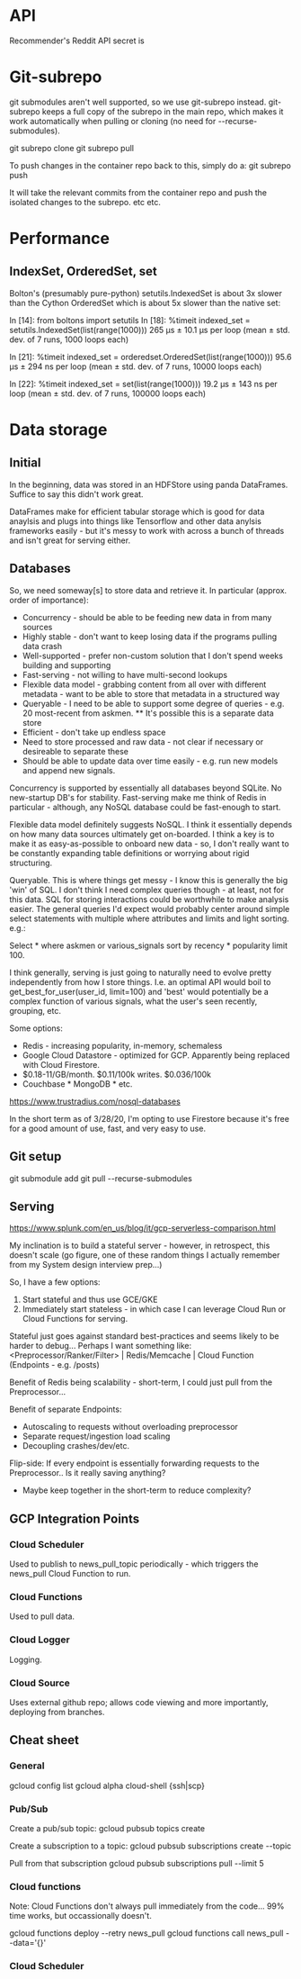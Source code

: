 # API
Recommender's Reddit API secret is 

# Git-subrepo
git submodules aren't well supported, so we use git-subrepo instead. git-subrepo keeps a full copy
of the subrepo in the main repo, which makes it work automatically when pulling or cloning (no need
for --recurse-submodules).

git subrepo clone <repo> <dirname>
git subrepo pull <dirname>

To push changes in the container repo back to this, simply do a:
git subrepo push <dirname>

It will take the relevant commits from the container repo and push the isolated changes to the subrepo.
etc etc.

# Performance

## IndexSet, OrderedSet, set
Bolton's (presumably pure-python) setutils.IndexedSet is about 3x slower than the Cython OrderedSet
which is about 5x slower than the native set:

In [14]: from boltons import setutils
In [18]: %timeit indexed_set = setutils.IndexedSet(list(range(1000)))
265 µs ± 10.1 µs per loop (mean ± std. dev. of 7 runs, 1000 loops each)

In [21]: %timeit indexed_set = orderedset.OrderedSet(list(range(1000)))
95.6 µs ± 294 ns per loop (mean ± std. dev. of 7 runs, 10000 loops each)

In [22]: %timeit indexed_set = set(list(range(1000)))
19.2 µs ± 143 ns per loop (mean ± std. dev. of 7 runs, 100000 loops each)

# Data storage
## Initial
In the beginning, data was stored in an HDFStore using panda DataFrames. Suffice to say this didn't
work great.

DataFrames make for efficient tabular storage which is good for data anaylsis and plugs into things
like Tensorflow and other data anylsis frameworks easily - but it's messy to work with across a
bunch of threads and isn't great for serving either.

## Databases
So, we need someway[s] to store data and retrieve it. In particular (approx. order of importance):
* Concurrency - should be able to be feeding new data in from many sources
* Highly stable - don't want to keep losing data if the programs pulling data crash
* Well-supported - prefer non-custom solution that I don't spend weeks building and supporting
* Fast-serving - not willing to have multi-second lookups
* Flexible data model - grabbing content from all over with different metadata - want to be able to
  store that metadata in a structured way
* Queryable - I need to be able to support some degree of queries - e.g. 20 most-recent from askmen.
  ** It's possible this is a separate data store
* Efficient - don't take up endless space
* Need to store processed and raw data - not clear if necessary or desireable to separate these
* Should be able to update data over time easily - e.g. run new models and append new signals.

Concurrency is supported by essentially all databases beyond SQLite. No new-startup DB's for
stability. Fast-serving make me think of Redis in particular - although, any NoSQL database could be
fast-enough to start.

Flexible data model definitely suggests NoSQL. I think it essentially depends on how many data
sources ultimately get on-boarded. I think a key is to make it as easy-as-possible to onboard new
data - so, I don't really want to be constantly expanding table definitions or worrying about rigid
structuring.

Queryable. This is where things get messy - I know this is generally the big 'win' of SQL. I don't
think I need complex queries though - at least, not for this data. SQL for storing interactions
could be worthwhile to make analysis easier. The general queries I'd expect would probably center
around simple select statements with multiple where attributes and limits and light sorting. e.g.:

  Select * where askmen or various_signals sort by recency * popularity limit 100.

I think generally, serving is just going to naturally need to evolve pretty independently from
how I store things. I.e. an optimal API would boil to get_best_for_user(user_id, limit=100) and
'best' would potentially be a complex function of various signals, what the user's seen recently,
grouping, etc.

Some options:
* Redis - increasing popularity, in-memory, schemaless
* Google Cloud Datastore - optimized for GCP. Apparently being replaced with Cloud Firestore.
* $0.18-11/GB/month. $0.11/100k writes. $0.036/100k
* Couchbase * MongoDB * etc.

https://www.trustradius.com/nosql-databases

In the short term as of 3/28/20, I'm opting to use Firestore because it's free for a good amount of
use, fast, and very easy to use.

## Git setup

git submodule add <repo> <dirname>
git pull --recurse-submodules

## Serving
https://www.splunk.com/en_us/blog/it/gcp-serverless-comparison.html

My inclination is to build a stateful server - however, in retrospect, this doesn't scale (go figure,
one of these random things I actually remember from my System design interview prep...)

So, I have a few options:
1) Start stateful and thus use GCE/GKE
2) Immediately start stateless - in which case I can leverage Cloud Run or Cloud Functions for
   serving.

Stateful just goes against standard best-practices and seems likely to be harder to debug...
Perhaps I want something like:
<Preprocessor/Ranker/Filter> | Redis/Memcache | Cloud Function (Endpoints - e.g. /posts)

Benefit of Redis being scalability - short-term, I could just pull from the Preprocessor...

Benefit of separate Endpoints: 
* Autoscaling to requests without overloading preprocessor
* Separate request/ingestion load scaling
* Decoupling crashes/dev/etc.

Flip-side: If every endpoint is essentially forwarding requests to the Preprocessor.. Is it really
saving anything?
* Maybe keep together in the short-term to reduce complexity?


## GCP Integration Points
### Cloud Scheduler
Used to publish to news_pull_topic periodically - which triggers the news_pull Cloud Function to run.

### Cloud Functions
Used to pull data. 

### Cloud Logger
Logging.

### Cloud Source
Uses external github repo; allows code viewing and more importantly, deploying from branches.

## Cheat sheet
### General
gcloud config list
gcloud alpha cloud-shell {ssh|scp}

### Pub/Sub
Create a pub/sub topic: 
gcloud pubsub topics create <cron-topic>

Create a subscription to a topic:
gcloud pubsub subscriptions create <cron-sub> --topic <cron-topic>

Pull from that subscription
gcloud pubsub subscriptions pull <cron-sub> --limit 5

### Cloud functions
Note: Cloud Functions don't always pull immediately from the code... 99% time works, but occassionally doesn't.

gcloud functions deploy --retry news_pull
gcloud functions call news_pull --data='{}'


### Cloud Scheduler



